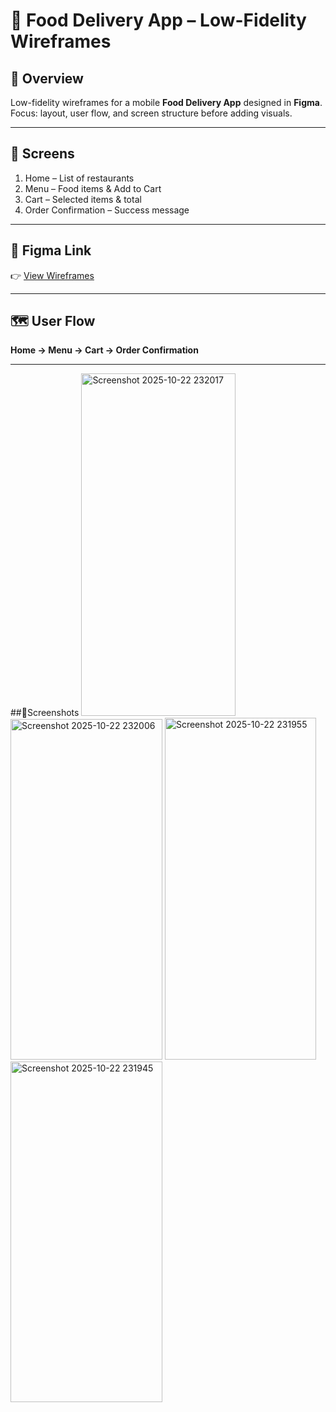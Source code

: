 # 🍴 Food Delivery App – Low-Fidelity Wireframes

## 📌 Overview
Low-fidelity wireframes for a mobile **Food Delivery App** designed in **Figma**.  
Focus: layout, user flow, and screen structure before adding visuals.

---

## 🧱 Screens
1. Home – List of restaurants  
2. Menu – Food items & Add to Cart  
3. Cart – Selected items & total  
4. Order Confirmation – Success message  

---

## 🔗 Figma Link
👉 [View Wireframes](https://www.figma.com/design/ThIwZnJCjh2YC2XTLq37qv/Food-delivery-App?node-id=0-1&t=s98eCacg7WaJz9qb-1)

---

## 🗺️ User Flow
**Home → Menu → Cart → Order Confirmation**

---

##📱Screenshots
<img width="247" height="548" alt="Screenshot 2025-10-22 232017" src="https://github.com/user-attachments/assets/86845eff-03bd-46a7-a2da-21f8f6219586" />
<img width="243" height="545" alt="Screenshot 2025-10-22 232006" src="https://github.com/user-attachments/assets/0a7a086a-9319-4abd-b973-a167cce6e3e8" />
<img width="242" height="547" alt="Screenshot 2025-10-22 231955" src="https://github.com/user-attachments/assets/3a06cc7d-5f8c-4a9b-94a5-483c73a83cc9" />
<img width="243" height="545" alt="Screenshot 2025-10-22 231945" src="https://github.com/user-attachments/assets/c2e34cc3-8fec-469e-b583-22e2ccbe11d9" />
